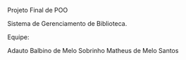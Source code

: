 Projeto Final de POO

Sistema de Gerenciamento de Biblioteca.

Equipe:

Adauto Balbino de Melo Sobrinho
Matheus de Melo Santos
